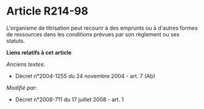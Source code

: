 # Article R214-98

L'organisme de titrisation peut recourir à des emprunts ou à d'autres formes de ressources dans les conditions prévues par
son règlement ou ses statuts.

**Liens relatifs à cet article**

_Anciens textes_:

  - Décret n°2004-1255 du 24 novembre 2004 - art. 7 (Ab)

_Modifié par_:

  - Décret n°2008-711 du 17 juillet 2008 - art. 1
